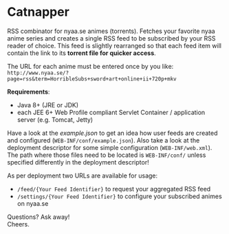 Catnapper
=========

RSS combinator for nyaa.se animes (torrents).
Fetches your favorite nyaa anime series and creates a single RSS feed to be subscribed by your RSS reader of choice.
This feed is slightly rearranged so that each feed item will contain the link to its __torrent file for quicker access__.

The URL for each anime must be entered once by you like:<br>
`http://www.nyaa.se/?page=rss&term=HorribleSubs+sword+art+online+ii+720p+mkv`

__Requirements__:
- Java 8+ (JRE or JDK)
- each JEE 6+ Web Profile compliant Servlet Container / application server (e.g. Tomcat, Jetty)

Have a look at the _example.json_ to get an idea how user feeds are created and configured (`WEB-INF/conf/example.json`).
Also take a look at the deployment descriptor for some simple configuration (`WEB-INF/web.xml`).
The path where those files need to be located is `WEB-INF/conf/` unless specified differently in the deployment descriptor!

As per deployment two URLs are available for usage:
- `/feed/{Your Feed Identifier}` to request your aggregated RSS feed
- `/settings/{Your Feed Identifier}` to configure your subscribed animes on nyaa.se

Questions? Ask away!<br>
Cheers.
